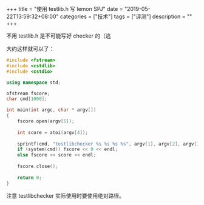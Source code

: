 +++
title = "使用 testlib.h 写 lemon SPJ"
date = "2019-05-22T13:59:32+08:00"
categories = ["技术"]
tags = ["评测"]
description = ""
+++


不用 testlib.h 是不可能写好 checker 的（逃

<!--more-->

大约这样就可以了：

```cpp
#include <fstream>
#include <cstdlib>
#include <cstdio>

using namespace std;

ofstream fscore;
char cmd[1000];

int main(int argc, char * argv[])
{
    fscore.open(argv[5]);
    
    int score = atoi(argv[4]);
    
    sprintf(cmd, "testlibchecker %s %s %s %s", argv[1], argv[2], argv[3], argv[6]);
    if (system(cmd)) fscore << 0 << endl;
    else fscore << score << endl;
    
    fscore.close();
    
    return 0;
}
```

注意 testlibchecker 实际使用时要使用绝对路径。